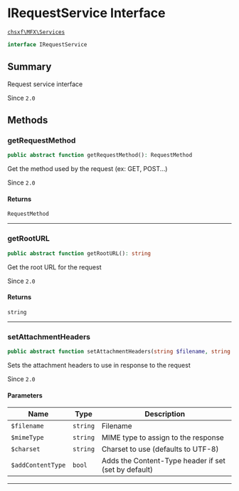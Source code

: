 # IRequestService Interface

[`chsxf\MFX\Services`](API-Namespace-Services)

```php
interface IRequestService
```

## Summary

Request service interface

Since `2.0`

## Methods

### getRequestMethod

```php
public abstract function getRequestMethod(): RequestMethod
```

Get the method used by the request
(ex: GET, POST...)

Since `2.0`

#### Returns

`RequestMethod` 

---

### getRootURL

```php
public abstract function getRootURL(): string
```

Get the root URL for the request

Since `2.0`

#### Returns

`string` 

---

### setAttachmentHeaders

```php
public abstract function setAttachmentHeaders(string $filename, string $mimeType, string $charset = 'UTF-8', bool $addContentType = true): void
```

Sets the attachment headers to use in response to the request

Since `2.0`

#### Parameters

| Name              | Type     | Description                                          |
| ----------------- | -------- | ---------------------------------------------------- |
| `$filename`       | `string` | Filename                                             |
| `$mimeType`       | `string` | MIME type to assign to the response                  |
| `$charset`        | `string` | Charset to use (defaults to UTF-8)                   |
| `$addContentType` | `bool`   | Adds the Content-Type header if set (set by default) |

---

